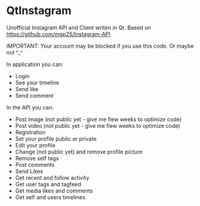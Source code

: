 # QtInstagram
Unofficial Instagram API and Client writen in Qt. Based on https://github.com/mgp25/Instagram-API

IMPORTANT: Your account may be blocked if you use this code. Or maybe not ^_^

In application you can:
* Login
* See your timeline
* Send like
* Send comment

In the API you can:
* Post image (not public yet - give me fiew weeks to optimize code)
* Post video (not public yet - give me fiew weeks to optimize code)
* Registration
* Set your profile public or private
* Edit your profile
* Change (not public yet) and remove profile picture
* Remove self tags
* Post comments
* Send Likes
* Get recent and follow activity
* Get user tags and tagfeed
* Get media likes and comments
* Get self and users timelines
